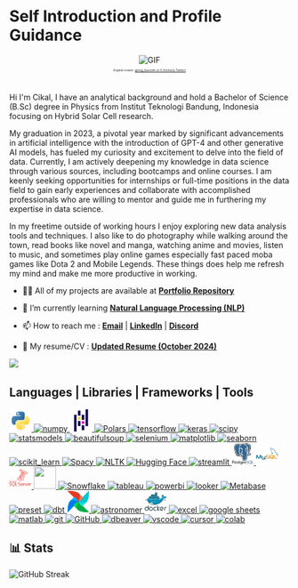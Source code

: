# Self Introduction and Profile Guidance

<div align="center">
  <img height="300" width="525" alt="GIF" src="https://raw.githubusercontent.com/mcikalmerdeka/assets/main/snorlax_animation.gif">
  <p style="font-size: 6px;"><small>Original creator: <a href="https://x.com/ring_hyacinth/status/1870386506776674376?t=X43CIzUItl7T6uabwSYIpQ&s=19" target="_blank">@ring_hyacinth on X (formerly Twitter)</a></small></p>
</div>

<br>

Hi I'm Cikal, I have an analytical background and hold a Bachelor of Science (B.Sc) degree in Physics from Institut Teknologi Bandung, Indonesia focusing on Hybrid Solar Cell research.

My graduation in 2023, a pivotal year marked by significant advancements in artificial intelligence with the introduction of GPT-4 and other generative AI models, has fueled my curiosity and excitement to delve into the field of data. Currently, I am actively deepening my knowledge in data science through various sources, including bootcamps and online courses. I am keenly seeking opportunities for internships or full-time positions in the data field to gain early experiences and collaborate with accomplished professionals who are willing to mentor and guide me in furthering my expertise in data science.

In my freetime outside of working hours I enjoy exploring new data analysis tools and techniques. I also like to do photography while walking around the town, read books like novel and manga, watching anime and movies, listen to music, and sometimes play online games especially fast paced moba games like Dota 2 and Mobile Legends. These things does help me refresh my mind and make me more productive in working.

- 👨‍💻 All of my projects are available at **[Portfolio Repository](https://github.com/mcikalmerdeka/Data-Analyst-Scientist-Portofolio)**
  
- 🌱 I’m currently learning **[Natural Language Processing (NLP)](https://github.com/mcikalmerdeka/NLP-Learning)**

- 📫 How to reach me : **[Email](mailto:mcikalmerdeka@gmail.com)** | **[LinkedIn](https://www.linkedin.com/in/muhammad-cikal-merdeka-50a658266/)** | **[Discord](https://discordapp.com/users/699071814092980264)**

- 📜 My resume/CV : **[Updated Resume (October 2024)](https://drive.google.com/file/d/1FvJRPAb4SAlVLUGcDr55tdfAqkizkOGh/view?usp=sharing)** 

![](https://komarev.com/ghpvc/?username=mcikalmerdeka)

## Languages | Libraries | Frameworks | Tools
<p align="left">
  <a href="https://www.python.org" target="_blank" rel="noreferrer">
    <img src="https://raw.githubusercontent.com/devicons/devicon/master/icons/python/python-original.svg" alt="python" width="40" height="40"/>
  </a>
  
  <a href="https://numpy.org/" target="_blank" rel="noreferrer">
    <img src="https://cdn.worldvectorlogo.com/logos/numpy-1.svg" alt="numpy" width="40" height="40"/>
  </a>
  
  <a href="https://pandas.pydata.org/" target="_blank" rel="noreferrer">
    <img src="https://raw.githubusercontent.com/devicons/devicon/2ae2a900d2f041da66e950e4d48052658d850630/icons/pandas/pandas-original.svg" alt="pandas" width="40" height="40"/>
  </a>

  <a href="https://www.pola.rs/" target="_blank" rel="noreferrer">
    <img src="https://miro.medium.com/v2/resize:fit:640/format:webp/1*UzNdWzdm6xKpnuckQ18pUw.png" alt="Polars" width="45" height="40"/>
  </a>

  <a href="https://www.tensorflow.org/" target="_blank" rel="noreferrer">
    <img src="https://www.vectorlogo.zone/logos/tensorflow/tensorflow-icon.svg" alt="tensorflow" width="40" height="40"/>
  </a>

  <a href="https://keras.io/" target="_blank" rel="noreferrer">
    <img src="https://upload.wikimedia.org/wikipedia/commons/a/ae/Keras_logo.svg" alt="keras" width="40" height="40"/>
  </a>
  
  <a href="https://www.scipy.org/" target="_blank" rel="noreferrer">
    <img src="https://scipy.org/images/logo.svg" alt="scipy" width="40" height="40"/>
  </a>

  <a href="https://www.statsmodels.org/" target="_blank" rel="noreferrer">
    <img src="https://www.statsmodels.org/stable/_images/statsmodels-logo-v2.svg" alt="statsmodels" width="40" height="40"/>
  </a>

  <a href="https://beautiful-soup-4.readthedocs.io/en/latest/" target="_blank" rel="noreferrer">
      <img src="https://miro.medium.com/v2/resize:fit:720/format:webp/0*oN9jA-Ad3mRlPAYy.png" alt="beautifulsoup" width="52" height="40"/>
  </a>
  
  <a href="https://www.selenium.dev/" target="_blank" rel="noreferrer">
      <img src="https://raw.githubusercontent.com/detain/svg-logos/780f25886640cef088af994181646db2f6b1a3f8/svg/selenium-logo.svg" alt="selenium" width="40" height="40"/>
  </a>
  
  <a href="https://matplotlib.org/" target="_blank" rel="noreferrer">
    <img src="https://cdn.worldvectorlogo.com/logos/matplotlib-1.svg" alt="matplotlib" width="40" height="40"/>
  </a>
  
  <a href="https://seaborn.pydata.org/" target="_blank" rel="noreferrer">
    <img src="https://seaborn.pydata.org/_images/logo-mark-lightbg.svg" alt="seaborn" width="40" height="40"/>
  </a>
  
  <a href="https://scikit-learn.org/" target="_blank" rel="noreferrer">
    <img src="https://upload.wikimedia.org/wikipedia/commons/0/05/Scikit_learn_logo_small.svg" alt="scikit_learn" width="42" height="42"/>
  </a>
  
  <a href="https://spacy.io/" target="_blank" rel="noreferrer">
    <img src="https://upload.wikimedia.org/wikipedia/commons/8/88/SpaCy_logo.svg" alt="Spacy" width="40" height="40"/>
  </a>

  <a href="https://www.nltk.org/" target="_blank" rel="noreferrer">
    <img src="https://miro.medium.com/v2/resize:fit:640/format:webp/1*YM2HXc7f4v02pZBEO8h-qw.png" alt="NLTK" width="40" height="40"/>
  </a>

  <a href="https://huggingface.co/" target="_blank" rel="noreferrer">
    <img src="https://huggingface.co/front/assets/huggingface_logo.svg" alt="Hugging Face" width="37" height="37"/>
  </a>

  <a href="https://www.streamlit.io/" target="_blank" rel="noreferrer">
    <img src="https://miro.medium.com/v2/resize:fit:640/format:webp/1*MpZGG5oPHVFlFDTu4b_1IA.png" alt="streamlit" width="40" height="40"/>
  </a>
  
  <a href="https://www.postgresql.org" target="_blank" rel="noreferrer">
    <img src="https://raw.githubusercontent.com/devicons/devicon/master/icons/postgresql/postgresql-original-wordmark.svg" alt="postgresql" width="40" height="40"/>
  </a>
  
  <a href="https://www.mysql.com/" target="_blank" rel="noreferrer">
    <img src="https://raw.githubusercontent.com/devicons/devicon/master/icons/mysql/mysql-original-wordmark.svg" alt="mysql" width="40" height="40"/>
  </a>

  <a href="https://www.microsoft.com/en-us/sql-server" target="_blank" rel="noreferrer">
    <img src="https://raw.githubusercontent.com/devicons/devicon/master/icons/microsoftsqlserver/microsoftsqlserver-plain-wordmark.svg" alt="microsoftsqlserver" width="40" height="40"/>
  </a>

  <a href="https://cloud.google.com/bigquery" target="_blank" rel="noreferrer">
    <img src="https://cdn.worldvectorlogo.com/logos/google-bigquery-logo-1.svg" width="40" height="40"/>
  </a>
  
  <a href="https://www.snowflake.com/" target="_blank" rel="noreferrer">
      <img src="https://companieslogo.com/img/orig/SNOW-35164165.png?t=1634190631" alt="Snowflake" width="40" height="40"/>
  </a>
  
  <a href="https://www.tableau.com/" target="_blank" rel="noreferrer">
    <img src="https://cdn.worldvectorlogo.com/logos/tableau-software.svg" alt="tableau" width="40" height="40"/>
  </a>
  
  <a href="https://powerbi.microsoft.com/" target="_blank" rel="noreferrer">
    <img src="https://www.bespoke.xyz/wp-content/uploads/2020/03/Power-Bi-3-1024x1024.png" alt="powerbi" width="40" height="40"/>
  </a>
  
  <a href="https://looker.com/" target="_blank" rel="noreferrer">
    <img src="https://cdn.worldvectorlogo.com/logos/looker-1.svg" alt="looker" width="40" height="40"/>
  </a>

  <a href="https://www.metabase.com/" target="_blank" rel="noreferrer">
      <img src="https://cdn.worldvectorlogo.com/logos/metabase.svg" alt="Metabase" width="40" height="40"/>
  </a>

  <a href="https://preset.io/" target="_blank" rel="noreferrer">
      <img src="https://avatars.githubusercontent.com/u/45908173?s=200&v=4" alt="preset" width="40" height="40"/>
  </a>

  <a href="https://www.getdbt.com/" target="_blank" rel="noreferrer">
      <img src="https://seeklogo.com/images/D/dbt-logo-500AB0BAA7-seeklogo.com.png" alt="dbt" width="40" height="40"/>
  </a>

  <a href="https://airflow.apache.org/" target="_blank" rel="noreferrer">
      <img src="https://raw.githubusercontent.com/apache/airflow/main/docs/apache-airflow/img/logos/airflow_64x64_emoji_transparent.png" alt="apache airflow" width="40" height="40"/>
  </a>

  <a href="https://www.astronomer.io/" target="_blank" rel="noreferrer">
    <img src="https://www.astronomer.io/favicon-32x32.png" alt="astronomer" width="40" height="40"/>
  </a>

  <a href="https://www.docker.com/" target="_blank" rel="noreferrer">
      <img src="https://raw.githubusercontent.com/devicons/devicon/master/icons/docker/docker-original-wordmark.svg" alt="docker" width="40" height="40"/>
  </a>

  <a href="https://www.microsoft.com/en-us/microsoft-365/excel" target="_blank" rel="noreferrer">
    <img src="https://cdn.worldvectorlogo.com/logos/excel-4.svg" alt="excel" width="40" height="40"/>
  </a>

  <a href="https://www.google.com/sheets/about/" target="_blank" rel="noreferrer">
    <img src="https://www.gstatic.com/images/branding/product/1x/sheets_2020q4_48dp.png" alt="google sheets" width="42" height="40"/>
  </a>

  <a href="https://www.mathworks.com/" target="_blank" rel="noreferrer">
    <img src="https://upload.wikimedia.org/wikipedia/commons/2/21/Matlab_Logo.png" alt="matlab" width="40" height="40"/>
  </a>
  
  <a href="https://git-scm.com/" target="_blank" rel="noreferrer">
    <img src="https://www.vectorlogo.zone/logos/git-scm/git-scm-icon.svg" alt="git" width="40" height="40"/>
  </a>

  <a href="https://github.com/" target="_blank" rel="noreferrer">
    <img src="https://cdn.worldvectorlogo.com/logos/github-icon-1.svg" alt="GitHub" width="40" height="40"/>
  </a>

  <a href="https://dbeaver.io/" target="_blank" rel="noreferrer">
    <img src="https://icon.icepanel.io/Technology/svg/DBeaver.svg" alt="dbeaver" width="41" height="41"/>
  </a>
  
  <a href="https://code.visualstudio.com/" target="_blank" rel="noreferrer">
    <img src="https://upload.wikimedia.org/wikipedia/commons/9/9a/Visual_Studio_Code_1.35_icon.svg" alt="vscode" width="40" height="40"/>
  </a>

  <a href="https://www.cursor.so/" target="_blank" rel="noreferrer">
    <img src="https://www.cursor.so/favicon.ico" alt="cursor" width="40" height="40"/>
  </a>
  
  <a href="https://colab.research.google.com/" target="_blank" rel="noreferrer">
    <img src="https://colab.research.google.com/img/colab_favicon_256px.png" alt="colab" width="40" height="40"/>
  </a>
</p>

## 📊 Stats

<div align="left">
  <img src="https://streak-stats.demolab.com?user=mcikalmerdeka&theme=dark" alt="GitHub Streak" />
</div>
